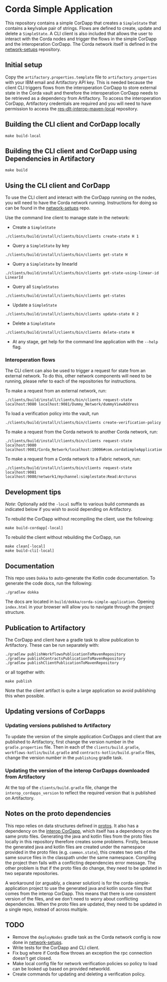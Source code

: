 <!--
 Copyright IBM Corp. All Rights Reserved.

 SPDX-License-Identifier: CC-BY-4.0
 -->
[//]: # "SPDX-License-Identifier: CC-BY-4.0"

# Corda Simple Application

This repository contains a simple CorDapp that creates a `SimpleState` that
contains a key/value pair of strings. Flows are defined to create, update and
delete a `SimpleState`. A CLI client is also included that allows the user to
interact with the Corda nodes and trigger the flows in the simple CorDapp and
the interoperation CorDapp. The Corda network itself is defined in the
[network-setups](../../../tests/network-setups)
repository.

## Initial setup

Copy the `artifactory.properties.template` file to `artifactory.properties` with
your IBM email and Artifactory API key. This is needed because the client CLI
triggers flows from the interoperation CorDapp to store external state in the
Corda vault and therefore the interoperation CorDapp needs to be retrieved as a
dependency from Artifactory. To access the interoperation CorDapp, Artifactory
credentials are required and you will need to have permission to access the
[res-dlt-interop-maven-local](https://na.artifactory.swg-devops.com/artifactory/webapp/#/artifacts/browse/tree/General/res-dlt-interop-maven-local)
repository.

## Building the CLI client and CorDapp locally

```
make build-local
```

## Building the CLI client and CorDapp using Dependencies in Artifactory

```
make build
```

## Using the CLI client and CorDapp

To use the CLI client and interact with the CorDapp running on the nodes, you
will need to have the Corda network running. Instructions for doing so can be
found in the
[network-setups](../../../tests/network-setups)
repo.

Use the command line client to manage state in the network:

- Create a `SimpleState`

```
./clients/build/install/clients/bin/clients create-state H 1
```

- Query a `SimpleState` by key

```
./clients/build/install/clients/bin/clients get-state H
```

- Query a `SimpleState` by linearId

```
./clients/build/install/clients/bin/clients get-state-using-linear-id LinearId
```

- Query all `SimpleStates`

```
./clients/build/install/clients/bin/clients get-states
```

- Update a `SimpleState`

```
./clients/build/install/clients/bin/clients update-state H 2
```

- Delete a `SimpleState`

```
./clients/build/install/clients/bin/clients delete-state H
```

- At any stage, get help for the command line application with the `--help`
  flag.

### Interoperation flows

The CLI client can also be used to trigger a request for state from an external
network. To do this, other network components will need to be running, please refer to each of the repositories for
instructions.

To make a request from an external network, run:

```
./clients/build/install/clients/bin/clients request-state localhost:9080 localhost:9081/Dummy_Network/dummyViewAddress
```

To load a verification policy into the vault, run

```
./clients/build/install/clients/bin/clients create-verification-policy
```

To make a request from the Corda network to another Corda network, run:

```
./clients/build/install/clients/bin/clients request-state localhost:9080 localhost:9081/Corda_Network/localhost:10006#com.cordaSimpleApplication.flow.GetStateByKey:H
```

To make a request from a Corda network to a Fabric network, run:

```
./clients/build/install/clients/bin/clients request-state localhost:9081 localhost:9080/network1/mychannel:simplestate:Read:Arcturus
```

## Development tips

_Note_: Optionally add the `-local` suffix to various build commands as indicated below if you wish to avoid depending on Artifactory.

To rebuild the CorDapp without recompiling the client, use the following:

```
make build-cordapp[-local]
```

To rebuild the client without rebuilding the CorDapp, run

```
make clean[-local]
make build-cli[-local]
```

## Documentation

This repo uses `Dokka` to auto-generate the Kotlin code documentation. To
generate the code docs, run the following:

```
./gradlew dokka
```

The docs are located in `build/dokka/corda-simple-application`. Opening
`index.html` in your browser will allow you to navigate through the project
structure.

## Publication to Artifactory

The CorDapp and client have a gradle task to allow publication to Artifactory.
These can be run separately with:

```
./gradlew publishWorkflowsPublicationToMavenRepository
./gradlew publishContractsPublicationToMavenRepository
./gradlew publishClientPublicationToMavenRepository
```

or all together with:

```
make publish
```

Note that the client artifact is quite a large application so avoid publishing
this when possible.

## Updating versions of CorDapps

### Updating versions published to Artifactory
To update the version of the simple application CorDapps and client that are
published to Artifactory, first change the version number in the
`gradle.properties` file. Then in each of the
`clients/build.gradle`, `workflows-kotlin/build.gradle` and
`contracts-kotlin/build.gradle` files, change the version number in the
`publishing` gradle task.

### Updating the version of the interop CorDapps downloaded from Artifactory

At the top of the `clients/build.gradle` file, change the
`interop_cordapps_version` to reflect the required version that is published on
Artifactory.

## Notes on the proto dependencies

This repo relies on data structures defined in
[protos](../../../common/protos). It
also has a dependency on the [interop
CorDapp](../../../core/network/corda-interop-app), which
itself has a dependency on the same proto files. Generating the java and kotlin
files from the proto files locally in this repository therefore creates some
problems. Firstly, because the generated java and kotlin files are created under
the namespace provided in the proto files (e.g. `common.state`), this creates
two sets of the same source files in the classpath under the same namespace.
Compiling the project then fails with a conflicting dependencies error message.
The other problem is that if the proto files do change, they need to be updated
in two separate repositories.

A workaround (or arguably, a cleaner solution) is for the
corda-simple-application project to use the generated java and kotlin source
files that comes from the interop CorDapp. This means that there is one
consistent version of the files, and we don't need to worry about conflicting
dependencies. When the proto files are updated, they need to be updated in a
single repo, instead of across multiple.

## TODO

- Remove the `deployNodes` gradle task as the Corda network config is now done
  in
  [network-setups](../../../tests/network-setups).
- Write tests for the CorDapp and CLI client.
- Fix bug where if Corda flow throws an exception the rpc connection doesn't get
  closed.
- Make local config file for network verification policies so policy to load can
  be looked up based on provided networkId.
- Create commands for updating and deleting a verification policy.
